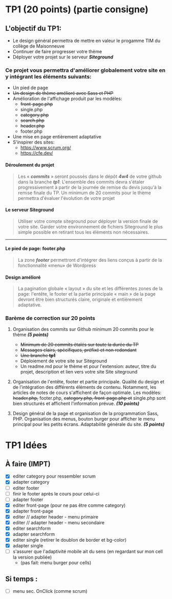 # TP1 (20 points) (partie consigne)

## L\'objectif du TP1:

- Le design général permettra de mettre en valeur le progamme TIM du collège de Maisonneuve
- Continuer de faire progresser votre thème
- Déployer votre projet sur le serveur **_Siteground_**

### Ce projet vous permettra d\'améliorer globalement votre site en y intégrant les éléments suivants:

- Un pied de page
- ~~Un design de thème amélioré avec Sass et PHP~~
- Amélioration de l'affichage produit par les modèles:
  - ~~front-page.php~~
  - single.php
  - ~~category.php~~
  - ~~search.php~~
  - ~~header.php~~
  - footer.php
- Une mise en page entièrement adaptative
- S'inspirer des sites:
  - https://www.scrum.org/
  - https://cfe.dev/

#### Déroulement du projet

> Les « **_commits_** » seront poussés dans le dépôt **_4w4_** de votre github dans la branche **_tp1_**.
> L\'ensemble des commits devra s\'étaler progressivement à partir de la journée de remise du devis jusqu\'à la remise finale du TP.
> Un minimum de 20 commits pour le thème permettra d\'évaluer l\'évolution de votre projet

#### Le serveur Siteground

> Utiliser votre compte siteground pour déployer la version finale de votre site.
> Garder votre environnement de fichiers Siteground le plus simple possible en retirant tous les éléments non nécessaires.

---

#### Le pied de page: footer.php

> La zone **_footer_** permettront d\'intégrer des liens conçus à partir de la fonctionnalité «menu» de Wordpress

#### Design amélioré

> La pagination globale « layout » du site et les différentes zones de la page: l'entête, le footer et la partie principale « main » de la page devront être bien structurés claire, originale et entièrement adaptative.

### Barème de correction sur 20 points

1. Organisation des commits sur Github minimum 20 commits pour le thème **_(5 points)_**

   - ~~Minimum de 20 commits étalés sur toute la durée du TP~~
   - ~~Messages clairs, spécifiques, préfixé et non redondant~~
   - ~~Une branche **tp1**~~
   - Déploiement de votre site sur Siteground
   - Un readme.md pour le thème et pour l'extension: auteur, titre du projet, description et lien vers votre site Site siteground

2. Organisation de l'entête, footer et partie principale. Qualité du design et de l’intégration des différents éléments de contenu. Notamment, les articles de notes de cours s'affichent de façon optimale. Les modèles: ~~header.php,~~ footer.php, ~~category.php, front-page.php et~~ single.php sont bien structurés et affichent l'information prévue. **_(10 points)_**
3. Design général de la page et organisation de la programmation Sass, PHP. Organisation des menus, bouton burger pour afficher le menu principal pour les petits écrans. Adaptabilité générale du site. **_(5 points)_**


# TP1 Idées 

## À faire (IMPT)
  - [x] editer category pour ressembler scrum
  - [x] adapter category
  - [ ] editer footer 
  - [ ] finir le footer après le cours pour celui-ci
  - [ ] adapter footer
  - [x] editer front-page (pour ne pas être comme category)
  - [x] adapter front-page
  - [x] editer // adapter header - menu primaire
  - [x] editer // adapter header - menu secondaire
  - [x] editer searchform
  - [x] adapter searchform
  - [x] editer single (retirer le doublon de border et bg-color)
  - [x] adapter single
  - [ ] s'assurer que l'adaptivité mobile ait du sens (en regardant sur mon cell la version publiée)
    - (pas fait: menu burger pour cells)

## Si temps :
  - [ ] menu sec. OnClick (comme scrum)
